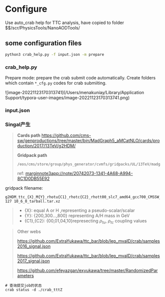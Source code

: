 # Configure

Use auto_crab help for TTC analysis, have copied to folder $$/scr/PhysicsTools/NanoAODTools/ 

## some configuration files 

```bash
python3 crab_help.py -f input.json -m prepare
```

### crab_help.py

Prepare mode: prepare the crab submit code automatically. Create folders which contain ```*_cfg.py``` codes for crab submiiting.

![image-20221123170313741](/Users/menakuniay/Library/Application Support/typora-user-images/image-20221123170313741.png)

### input.json



### Singal产生

> **Cards path** https://github.com/cms-sw/genproductions/tree/master/bin/MadGraph5_aMCatNLO/cards/production/2017/13TeV/g2HDM/
>
> **Gridpack path**
>
> ```shell
> /eos/cms/store/group/phys_generator/cvmfs/gridpacks/UL/13TeV/madgraph/V5_2.6.5/g2HDM/ttc	
> ```
> ref: [marginnote3app://note/20742073-1341-4A68-A994-8C1D0DB55E92](marginnote3app://note/20742073-1341-4A68-A994-8C1D0DB55E92)

gridpack filename:

```
g2HDM_ttc_{X}_M{Y}_rhotu{C1}_rhotc{C2}_rhott00_slc7_amd64_gcc700_CMSSW_ 127 10_6_0_tarball.tar.xz
```

> - {X}: equal A or H ,representing a pseudo-scalar/scalar
> - {Y}: {200,300...,800} representing A/H mass in GeV
> - {C1},{C2}: {00,01,04,10}represecting $\rho_{tu}$, $\rho_{tc}$ coupling values

> Other webs
>
> https://github.com/ExtraYukawa/ttc_bar/blob/lep_mvaID/crab/samples2016_signal.json
>
>  https://github.com/ExtraYukawa/ttc_bar/blob/lep_mvaID/crab/samples2017_signal.json
>
> https://github.com/efeyazgan/exyukawa/tree/master/RandomizedParameters

```
# 查询提交job的状态
crab status -d ./crab_tttZ
```

